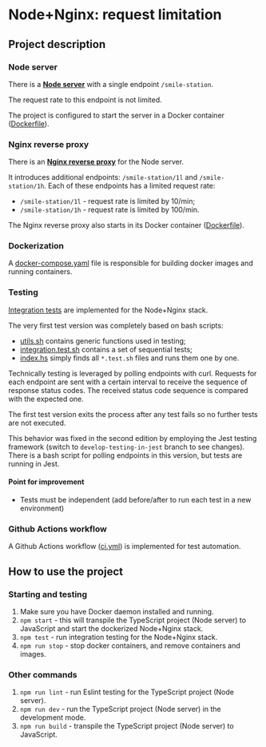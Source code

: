 # Node+Nginx: request limitation

## Project description

### Node server

There is a [**Node server**](./src) with a single endpoint `/smile-station`.

The request rate to this endpoint is not limited.

The project is configured to start the server in a Docker container ([Dockerfile](Dockerfile)).

### Nginx reverse proxy

There is an [**Nginx reverse proxy**](./nginx) for the Node server.

It introduces additional endpoints: `/smile-station/1l` and `/smile-station/1h`. Each of these endpoints has a limited request rate:
   - `/smile-station/1l` - request rate is limited by 10/min;
   - `/smile-station/1h` - request rate is limited by 100/min.

The Nginx reverse proxy also starts in its Docker container ([Dockerfile](./nginx/Dockerfile)).

### Dockerization

A [docker-compose.yaml](docker-compose.yaml) file is responsible for building docker images and running containers.

### Testing

[Integration tests](./tests) are implemented for the Node+Nginx stack.

The very first test version was completely based on bash scripts:
   - [utils.sh](./tests/utils.sh) contains generic functions used in testing;
   - [integration.test.sh](./tests/integration.test.sh) contains a set of sequential tests;
   - [index.hs](./tests/index.sh) simply finds all `*.test.sh` files and runs them one by one.

Technically testing is leveraged by polling endpoints with curl. Requests for each endpoint are sent with a certain interval to receive the sequence of response status codes. The received status code sequence is compared with the expected one.

The first test version exits the process after any test fails so no further tests are not executed.

This behavior was fixed in the second edition by employing the Jest testing framework (switch to `develop-testing-in-jest` branch to see changes). There is a bash script for polling endpoints in this version, but tests are running in Jest.

#### Point for improvement
- Tests must be independent (add before/after to run each test in a new environment)

### Github Actions workflow

A Github Actions workflow ([ci.yml](./.github/workflows/ci.yml)) is implemented for test automation.

## How to use the project

### Starting and testing

1. Make sure you have Docker daemon installed and running.
2. `npm start` - this will transpile the TypeScript project (Node server) to JavaScript and start the dockerized Node+Nginx stack.
3. `npm test` - run integration testing for the Node+Nginx stack.
4. `npm run stop` - stop docker containers, and remove containers and images.

### Other commands

1. `npm run lint` - run Eslint testing for the TypeScript project (Node server).
2. `npm run dev` - run the TypeScript project (Node server) in the development mode.
3. `npm run build` - transpile the TypeScript project (Node server) to JavaScript.